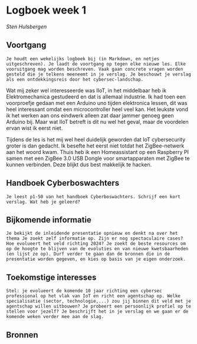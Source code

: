# Logboek week 1

_Sten Hulsbergen_

## Voortgang

`Je houdt een wekelijks logboek bij (in Markdown, en netjes uitgeschreven). Je laadt de voortgang op tegen elke nieuwe les. Elke vooruitgang mag worden beschreven. Vaak gaan concrete vragen worden gesteld die je telkens meeneemt in je verslag. Je beschouwt je verslag als een ontdekkingsreis door het cybersec-landschap.`

Wat mij zeker wel interesseerde was IIoT, in het middelbaar heb ik Elektromechanica gestudeerd en dat is allemaal industrie. Ik had toen een voorproefje gedaan met een Arduino uno tijden elektronica lessen, dit was heel interessant omdat een microcontroller heel veel kan. Het leukste vond ik het werken aan ons eindwerk alleen zat daar jammer genoeg geen Arduino bij. Maar wat IIoT betreft is dit nu wel het geval, maar de voordelen ervan wist ik eerst niet.




Tijdens de les is het mij wel heel duidelijk geworden dat IoT cybersecurity groter is dan gedacht. Ik besefte het eerst niet totdat het ZigBee-netwerk aan het woord kwam. Thuis heb ik een Homeassistant op een Raspberry PI samen met een ZigBee 3.0 USB Dongle voor smartapparaten met ZigBee te kunnen verbinden. Deze blijkt dus best makkelijk te hacken.

## Handboek Cyberboswachters

`Je leest p1-50 van het handboek Cyberboswachters. Schrijf een kort verslag. Wat heb je geleerd?`

## Bijkomende informatie

`Je bekijkt de inleidende presentatie opnieuw en denkt na over het thema Je zoekt zelf informatie op. Zijn er nog spectaculaire cases? Hoe evolueert het veld richting 2024? Je zoekt de beste resources om op de hoogte te blijven van de evoluties en van nieuwe kwetsbaarheden (en lijst ze op). Durf verder te gaan dan de bronnen die in de presentatie worden gegeven, en kies op basis van je eigen onderzoek.`

## Toekomstige interesses

`Stel: je evolueert de komende 10 jaar richting een cybersec professional op het vlak van IoT en richt een agentschap op. Welke specialisatie (sector, technologie,...) zou jij binnen dit veld met je agentschap willen uitbouwen? Je probeert een persoonlijk profiel op te stellen voor jezelf? Je beschrijft het in je verslag en we gaan er de komende weken verder mee aan de slag.`

## Bronnen